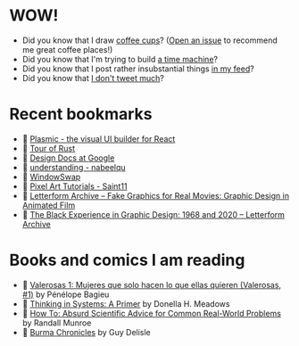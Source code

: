 # WOW!

- Did you know that I draw [coffee cups](https://papercups.mamuso.net/)? ([Open an issue](https://github.com/mamuso/papercups/issues) to recommend me great coffee places!)
- Did you know that I'm trying to build [a time machine](https://github.com/mamuso/fluxcapacitor)?
- Did you know that I post rather insubstantial things [in my feed](https://feed.mamuso.net/)?
- Did you know that [I don't tweet much](https://twitter.com/mamuso)?

# Recent bookmarks

- 👀 [Plasmic - the visual UI builder for React](https://www.plasmic.app/)
- 👀 [Tour of Rust](https://tourofrust.com/)
- 👀 [Design Docs at Google](https://www.industrialempathy.com/posts/design-docs-at-google/)
- 👀 [understanding - nabeelqu](https://nabeelqu.co/understanding)
- 👀 [WindowSwap](https://window-swap.com/)
- 👀 [Pixel Art Tutorials - Saint11](https://saint11.org/blog/pixel-art-tutorials/)
- 👀 [Letterform Archive – Fake Graphics for Real Movies: Graphic Design in Animated Film](https://letterformarchive.org/events/fake-graphics-for-real-movies-graphic-design-in-animated-film)
- 👀 [The Black Experience in Graphic Design: 1968 and 2020 – Letterform Archive](https://letterformarchive.org/news/the-black-experience-in-graphic-design-1968-and-2020?mc_cid=b0314fd2df)


# Books and comics I am reading

- 📘 [Valerosas 1: Mujeres que solo hacen lo que ellas quieren (Valerosas, #1)](https://www.goodreads.com/book/show/34994151) by Pénélope Bagieu
- 📘 [Thinking in Systems: A Primer](https://www.goodreads.com/book/show/18891716) by Donella H. Meadows
- 📘 [How To: Absurd Scientific Advice for Common Real-World Problems](https://www.goodreads.com/book/show/43851501) by Randall Munroe
- 📘 [Burma Chronicles](https://www.goodreads.com/book/show/3023792) by Guy Delisle

